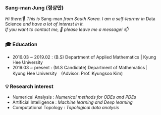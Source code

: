 ### Sang-man Jung (정상만)
  
_Hi there!👋 This is_ Sang-man _from South Korea. I am a self-learner in_ Data Science _and have a lot of interest in it._  
_If you want to contact me, 🤔 please leave me a message! 📫_

  
### 🎓 Education

+ 2016.03 ~ 2019.02 : (B.S) Department of Applied Mathematics | Kyung Hee University  
+ 2019.03 ~ present : (M.S Candidate) Department of Mathematics | Kyung Hee University　(Advisor: Prof. Kyungsoo Kim)    

### 💡 Research interest
  
+ Numerical Analysis : _Numerical methods for ODEs and PDEs_
+ Artificial Intelligence : _Machine learning and Deep learning_
+ Computational Topology : _Topological data analysis_
<!--
**normal92/normal92** is a ✨ _special_ ✨ repository because its `README.md` (this file) appears on your GitHub profile.

Here are some ideas to get you started:

- 🔭 I’m currently working on ...
- 🌱 I’m currently learning ...
- 👯 I’m looking to collaborate on ...
- 🤔 I’m looking for help with ...
- 💬 Ask me about ...
- 📫 How to reach me: ...
- 😄 Pronouns: ...
- ⚡ Fun fact: ...
-->
